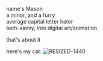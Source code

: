 name's Mason  
a minor, and a furry  
average capital letter hater  
tech-savvy, into digital art/animation  
  
that's about it  
  
here's my cat:  ![RESIZED-1440](https://github.com/user-attachments/assets/5b07eede-cdac-4ff8-bbdf-664f932e7239)

